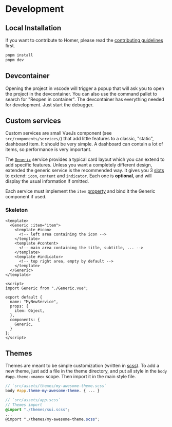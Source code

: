 # Development

## Local Installation

If you want to contribute to Homer, please read the [contributing guidelines](https://github.com/bastienwirtz/homer/blob/main/CONTRIBUTING.md) first.

```sh
pnpm install
pnpm dev
```

## Devcontainer

Opening the project in vscode will trigger a popup that will ask you to open the project in the devcontainer. You can also use the command pallet to search for "Reopen in container". The devcontainer has everything needed for development. Just start the debugger.

## Custom services

Custom services are small VueJs component (see `src/components/services/`) that add little features to a classic, "static", dashboard item. It should be very simple.
A dashboard can contain a lot of items, so performance is very important.

The [`Generic`](https://github.com/bastienwirtz/homer/blob/main/src/components/services/Generic.vue) service provides a typical card layout which
you can extend to add specific features. Unless you want a completely different design, extended the generic service is the recommended way. It gives you 3 [slots](https://vuejs.org/v2/guide/components-slots.html#Named-Slots) to extend: `icon`, `content` and `indicator`.
Each one is **optional**, and will display the usual information if omitted.

Each service must implement the `item` [property](https://vuejs.org/v2/guide/components-props.html) and bind it the Generic component if used.

### Skeleton

```Vue
<template>
  <Generic :item="item">
    <template #icon>
      <!-- left area containing the icon -->
    </template>
    <template #content>
      <!-- main area containing the title, subtitle, ... -->
    </template>
    <template #indicator>
      <!-- top right area, empty by default -->
    </template>
  </Generic>
</template>

<script>
import Generic from "./Generic.vue";

export default {
  name: "MyNewService",
  props: {
    item: Object,
  },
  components: {
    Generic,
  }
};
</script>
```

## Themes

Themes are meant to be simple customization (written in [scss](https://sass-lang.com/documentation/syntax)).
To add a new theme, just add a file in the theme directory, and put all style in the `body #app.theme-<name>` scope. Then import it in the main style file.

```scss
// `src/assets/themes/my-awesome-theme.scss`
body #app.theme-my-awesome-theme. { ... }
```

```scss
// `src/assets/app.scss`
// Themes import
@import "./themes/sui.scss";
...
@import "./themes/my-awesome-theme.scss";
```
